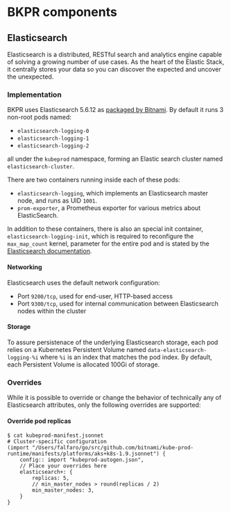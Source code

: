 # BKPR components

## Elasticsearch

Elasticsearch is a distributed, RESTful search and analytics engine capable of solving a growing number of use cases. As the heart of the Elastic Stack, it centrally stores your data so you can discover the expected and uncover the unexpected.

### Implementation

BKPR uses Elasticsearch 5.6.12 as [packaged by Bitnami](https://hub.docker.com/r/bitnami/elasticsearch/). By default it runs 3 non-root pods named:

* `elasticsearch-logging-0`
* `elasticsearch-logging-1`
* `elasticsearch-logging-2`

all under the `kubeprod` namespace, forming an Elastic search cluster named `elasticsearch-cluster`.

There are two containers running inside each of these pods:

* `elasticsearch-logging`, which implements an Elasticsearch master node, and runs as UID `1001`.
* `prom-exporter`, a Prometheus exporter for various metrics about ElasticSearch.

In addition to these containers, there is also an special init container, `elasticsearch-logging-init`, which is required to reconfigure the `max_map_count` kernel, parameter for the entire pod and is stated by the [Elasticsearch documentation](https://www.elastic.co/guide/en/elasticsearch/reference/5.6/vm-max-map-count.html).

#### Networking

Elasticsearch uses the default network configuration:

* Port `9200/tcp`, used for end-user, HTTP-based access
* Port `9300/tcp`, used for internal communication between Elasticsearch nodes within the cluster

#### Storage

To assure persistenace of the underlying Elasticsearch storage, each pod relies on a Kubernetes Persistent Volume named `data-elasticsearch-logging-%i` where `%i` is an index that matches the pod index. By default, each Persistent Volume is allocated 100Gi of storage.

### Overrides

While it is possible to override or change the behavior of technically any of Elasticsearch attributes, only the following overrides are supported:

#### Override pod replicas

```
$ cat kubeprod-manifest.jsonnet
# Cluster-specific configuration
(import "/Users/falfaro/go/src/github.com/bitnami/kube-prod-runtime/manifests/platforms/aks+k8s-1.9.jsonnet") {
    config:: import "kubeprod-autogen.json",
    // Place your overrides here
    elasticsearch+: {
        replicas: 5,
        // min_master_nodes > round(replicas / 2)
        min_master_nodes: 3,
    }
}
```

